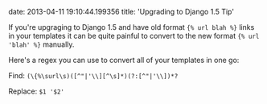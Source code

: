 date: 2013-04-11 19:10:44.199356
title: 'Upgrading to Django 1.5 Tip'

If you're upgraging to Django 1.5 and have old format `{% url blah %}`
links in your templates it can be quite painful to convert to the new
format ```{% url 'blah' %}``` manually. 

Here's a regex you can use to convert all of your templates in one go:

Find: ```(\{%\surl\s)([^"|'\\][^\s]*)(?:[^"|'\\])*?```

Replace: ```$1 '$2'```
